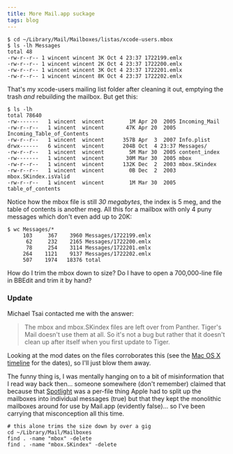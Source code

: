 ```yaml
---
title: More Mail.app suckage
tags: blog
---
```


```
$ cd ~/Library/Mail/Mailboxes/listas/xcode-users.mbox
$ ls -lh Messages
total 48
-rw-r--r-- 1 wincent wincent 3K Oct 4 23:37 1722199.emlx
-rw-r--r-- 1 wincent wincent 2K Oct 4 23:37 1722200.emlx
-rw-r--r-- 1 wincent wincent 3K Oct 4 23:37 1722201.emlx
-rw-r--r-- 1 wincent wincent 8K Oct 4 23:37 1722202.emlx
```

That's my xcode-users mailing list folder after cleaning it out, emptying the trash _and_ rebuilding the mailbox. But get this:

    $ ls -lh
    total 78640
    -rw-------   1 wincent  wincent        1M Apr 20  2005 Incoming_Mail
    -rw-r--r--   1 wincent  wincent       47K Apr 20  2005 Incoming_Table_of_Contents
    -rw-r--r--   1 wincent  wincent      357B Apr  3  2007 Info.plist
    drwx------   6 wincent  wincent      204B Oct  4 23:37 Messages/
    -rw-r--r--   1 wincent  wincent        5M Mar 30  2005 content_index
    -rw-------   1 wincent  wincent       30M Mar 30  2005 mbox
    -rw-r--r--   1 wincent  wincent      132K Dec  2  2003 mbox.SKindex
    -rw-r--r--   1 wincent  wincent        0B Dec  2  2003 mbox.SKindex.isValid
    -rw-r--r--   1 wincent  wincent        1M Mar 30  2005 table_of_contents

Notice how the mbox file is still _30 megabytes_, the index is 5 meg, and the table of contents is another meg. All this for a mailbox with only 4 puny messages which don't even add up to 20K:

    $ wc Messages/*
         103     367    3960 Messages/1722199.emlx
          62     232    2165 Messages/1722200.emlx
          78     254    3114 Messages/1722201.emlx
         264    1121    9137 Messages/1722202.emlx
         507    1974   18376 total

How do I trim the mbox down to size? Do I have to open a 700,000-line file in BBEdit and trim it by hand?

### Update

Michael Tsai contacted me with the answer:

> The mbox and mbox.SKindex files are left over from Panther. Tiger's Mail doesn't use them at all. So it's not a bug but rather that it doesn't clean up after itself when you first update to Tiger.

Looking at the mod dates on the files corroborates this (see the [Mac OS X timeline](http://www.wincent.com/wiki/Mac%20OS%20X%20timeline) for the dates), so I'll just blow them away.

The funny thing is, I was mentally hanging on to a bit of misinformation that I read way back then... someone somewhere (don't remember) claimed that because that [Spotlight](http://www.wincent.com/wiki/Spotlight) was a per-file thing Apple had to split up the mailboxes into individual messages (true) but that they kept the monolithic mailboxes around for use by Mail.app (evidently false)... so I've been carrying that misconception all this time.

    # this alone trims the size down by over a gig
    cd ~/Library/Mail/Mailboxes
    find . -name "mbox" -delete
    find . -name "mbox.SKindex" -delete
